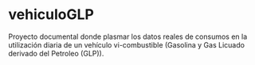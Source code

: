 # vehiculoGLP
Proyecto documental donde plasmar los datos reales de consumos en la utilización diaria de un vehículo vi-combustible (Gasolina y Gas Licuado derivado del Petroleo (GLP)).
